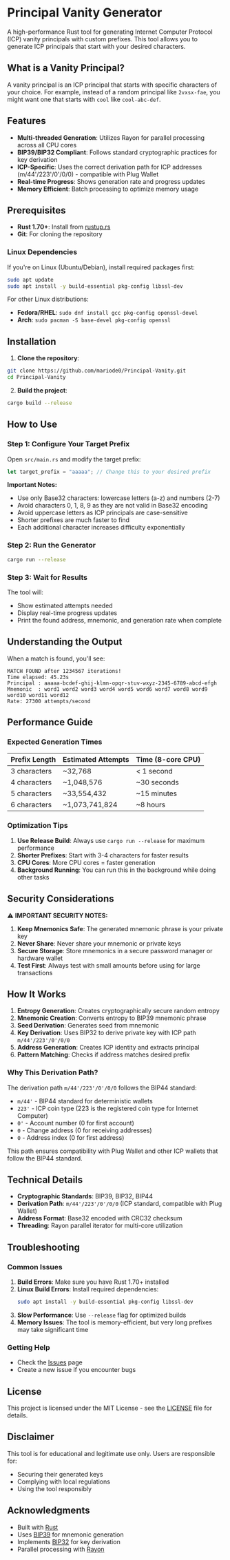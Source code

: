 # Principal Vanity Generator

A high-performance Rust tool for generating Internet Computer Protocol (ICP) vanity principals with custom prefixes. This tool allows you to generate ICP principals that start with your desired characters.

## What is a Vanity Principal?

A vanity principal is an ICP principal that starts with specific characters of your choice. For example, instead of a random principal like `2vxsx-fae`, you might want one that starts with `cool` like `cool-abc-def`.

## Features

- **Multi-threaded Generation**: Utilizes Rayon for parallel processing across all CPU cores
- **BIP39/BIP32 Compliant**: Follows standard cryptographic practices for key derivation
- **ICP-Specific**: Uses the correct derivation path for ICP addresses (m/44'/223'/0'/0/0) - compatible with Plug Wallet
- **Real-time Progress**: Shows generation rate and progress updates
- **Memory Efficient**: Batch processing to optimize memory usage

## Prerequisites

- **Rust 1.70+**: Install from [rustup.rs](https://rustup.rs/)
- **Git**: For cloning the repository

### Linux Dependencies

If you're on Linux (Ubuntu/Debian), install required packages first:

```bash
sudo apt update
sudo apt install -y build-essential pkg-config libssl-dev
```

For other Linux distributions:
- **Fedora/RHEL**: `sudo dnf install gcc pkg-config openssl-devel`
- **Arch**: `sudo pacman -S base-devel pkg-config openssl`

## Installation

1. **Clone the repository**:
```bash
git clone https://github.com/mariode0/Principal-Vanity.git
cd Principal-Vanity
```

2. **Build the project**:
```bash
cargo build --release
```

## How to Use

### Step 1: Configure Your Target Prefix

Open `src/main.rs` and modify the target prefix:

```rust
let target_prefix = "aaaaa"; // Change this to your desired prefix
```

**Important Notes:**
- Use only Base32 characters: lowercase letters (a-z) and numbers (2-7)
- Avoid characters 0, 1, 8, 9 as they are not valid in Base32 encoding
- Avoid uppercase letters as ICP principals are case-sensitive
- Shorter prefixes are much faster to find
- Each additional character increases difficulty exponentially

### Step 2: Run the Generator

```bash
cargo run --release
```

### Step 3: Wait for Results

The tool will:
- Show estimated attempts needed
- Display real-time progress updates
- Print the found address, mnemonic, and generation rate when complete

## Understanding the Output

When a match is found, you'll see:
```
MATCH FOUND after 1234567 iterations!
Time elapsed: 45.23s
Principal : aaaaa-bcdef-ghij-klmn-opqr-stuv-wxyz-2345-6789-abcd-efgh
Mnemonic  : word1 word2 word3 word4 word5 word6 word7 word8 word9 word10 word11 word12
Rate: 27300 attempts/second
```

## Performance Guide

### Expected Generation Times

| Prefix Length | Estimated Attempts | Time (8-core CPU) |
|---------------|-------------------|-------------------|
| 3 characters  | ~32,768           | < 1 second       |
| 4 characters  | ~1,048,576        | ~30 seconds      |
| 5 characters  | ~33,554,432       | ~15 minutes      |
| 6 characters  | ~1,073,741,824    | ~8 hours         |

### Optimization Tips

1. **Use Release Build**: Always use `cargo run --release` for maximum performance
2. **Shorter Prefixes**: Start with 3-4 characters for faster results
3. **CPU Cores**: More CPU cores = faster generation
4. **Background Running**: You can run this in the background while doing other tasks

## Security Considerations

⚠️ **IMPORTANT SECURITY NOTES:**

1. **Keep Mnemonics Safe**: The generated mnemonic phrase is your private key
2. **Never Share**: Never share your mnemonic or private keys
3. **Secure Storage**: Store mnemonics in a secure password manager or hardware wallet
4. **Test First**: Always test with small amounts before using for large transactions

## How It Works

1. **Entropy Generation**: Creates cryptographically secure random entropy
2. **Mnemonic Creation**: Converts entropy to BIP39 mnemonic phrase
3. **Seed Derivation**: Generates seed from mnemonic
4. **Key Derivation**: Uses BIP32 to derive private key with ICP path `m/44'/223'/0'/0/0`
5. **Address Generation**: Creates ICP identity and extracts principal
6. **Pattern Matching**: Checks if address matches desired prefix

### Why This Derivation Path?

The derivation path `m/44'/223'/0'/0/0` follows the BIP44 standard:
- `m/44'` - BIP44 standard for deterministic wallets
- `223'` - ICP coin type (223 is the registered coin type for Internet Computer)
- `0'` - Account number (0 for first account)
- `0` - Change address (0 for receiving addresses)
- `0` - Address index (0 for first address)

This path ensures compatibility with Plug Wallet and other ICP wallets that follow the BIP44 standard.

## Technical Details

- **Cryptographic Standards**: BIP39, BIP32, BIP44
- **Derivation Path**: `m/44'/223'/0'/0/0` (ICP standard, compatible with Plug Wallet)
- **Address Format**: Base32 encoded with CRC32 checksum
- **Threading**: Rayon parallel iterator for multi-core utilization

## Troubleshooting

### Common Issues

1. **Build Errors**: Make sure you have Rust 1.70+ installed
2. **Linux Build Errors**: Install required dependencies:
   ```bash
   sudo apt install -y build-essential pkg-config libssl-dev
   ```
3. **Slow Performance**: Use `--release` flag for optimized builds
4. **Memory Issues**: The tool is memory-efficient, but very long prefixes may take significant time

### Getting Help

- Check the [Issues](https://github.com/mariode0/Principal-Vanity/issues) page
- Create a new issue if you encounter bugs

## License

This project is licensed under the MIT License - see the [LICENSE](LICENSE) file for details.

## Disclaimer

This tool is for educational and legitimate use only. Users are responsible for:
- Securing their generated keys
- Complying with local regulations
- Using the tool responsibly

## Acknowledgments

- Built with [Rust](https://rust-lang.org/)
- Uses [BIP39](https://github.com/bitcoin/bips/blob/master/bip-0039.mediawiki) for mnemonic generation
- Implements [BIP32](https://github.com/bitcoin/bips/blob/master/bip-0032.mediawiki) for key derivation
- Parallel processing with [Rayon](https://github.com/rayon-rs/rayon)
